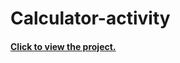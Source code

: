 # Calculator-activity

<h4><a href="https://calculator-activity.netlify.app/">Click to view the project.</a></h4>
